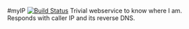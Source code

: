 #myIP
[![Build Status](https://secure.travis-ci.org/qrawl/myip.png)](http://travis-ci.org/qrawl/myip)
Trivial webservice to know where I am.  
Responds with caller IP and its reverse DNS.
